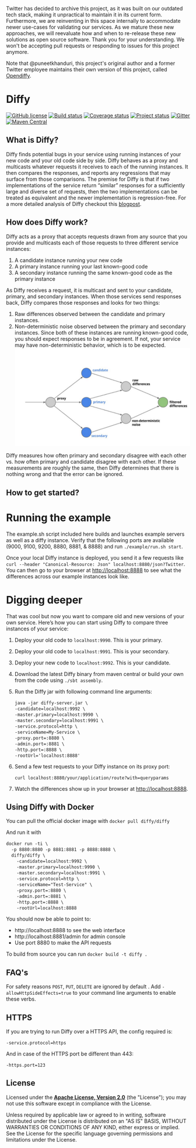 Twitter has decided to archive this project, as it was built on our outdated tech stack, making it unpractical to maintain it in its current form. Furthermore, we are reinventing in this space internally to accommodate newer use-cases for validating our services. As we mature these new approaches, we will reevaluate how and when to re-release these new solutions as open source software. Thank you for your understanding.
We won't be accepting pull requests or responding to issues for this project anymore.

Note that @puneetkhanduri, this project's original author and a former Twitter employee maintains their own version of this project, called [Opendiffy](https://github.com/opendiffy/diffy).


# Diffy

[![GitHub license](https://img.shields.io/badge/License-Apache%202.0-blue.svg)](LICENSE)
[![Build status](https://img.shields.io/travis/twitter/diffy/master.svg)](https://travis-ci.org/twitter/diffy)
[![Coverage status](https://img.shields.io/codecov/c/github/twitter/diffy/master.svg)](https://codecov.io/github/twitter/diffy)
[![Project status](https://img.shields.io/badge/status-active-brightgreen.svg)](#status)
[![Gitter](https://img.shields.io/badge/gitter-join%20chat-green.svg)](https://gitter.im/twitter/diffy)
[![Maven Central](https://img.shields.io/maven-central/v/com.twitter/diffy_2.11.svg)](https://maven-badges.herokuapp.com/maven-central/com.twitter/diffy_2.11)


## What is Diffy?

Diffy finds potential bugs in your service using running instances of your new code and your old
code side by side. Diffy behaves as a proxy and multicasts whatever requests it receives to each of
the running instances. It then compares the responses, and reports any regressions that may surface
from those comparisons. The premise for Diffy is that if two implementations of the service return
“similar” responses for a sufficiently large and diverse set of requests, then the two
implementations can be treated as equivalent and the newer implementation is regression-free.
For a more detailed analysis of Diffy checkout this [blogpost](https://blog.twitter.com/engineering/en_us/a/2015/diffy-testing-services-without-writing-tests.html).

## How does Diffy work?

Diffy acts as a proxy that accepts requests drawn from any source that you provide and multicasts
each of those requests to three different service instances:

1. A candidate instance running your new code
2. A primary instance running your last known-good code
3. A secondary instance running the same known-good code as the primary instance

As Diffy receives a request, it is multicast and sent to your candidate, primary, and secondary
instances. When those services send responses back, Diffy compares those responses and looks for two
things:

1. Raw differences observed between the candidate and primary instances.
2. Non-deterministic noise observed between the primary and secondary instances. Since both of these
   instances are running known-good code, you should expect responses to be in agreement. If not,
   your service may have non-deterministic behavior, which is to be expected.
![Diffy Topology](/images/diffy_topology.png)

Diffy measures how often primary and secondary disagree with each other vs. how often primary and
candidate disagree with each other. If these measurements are roughly the same, then Diffy
determines that there is nothing wrong and that the error can be ignored.

## How to get started?
# Running the example
The example.sh script included here builds and launches example servers as well as a diffy instance. Verify
that the following ports are available (9000, 9100, 9200, 8880, 8881, & 8888) and run `./example/run.sh start`.

Once your local Diffy instance is deployed, you send it a few requests
like `curl --header "Canonical-Resource: Json" localhost:8880/json?Twitter`. You can then go to your browser at
[http://localhost:8888](http://localhost:8888) to see what the differences across our example instances look like.

# Digging deeper
That was cool but now you want to compare old and new versions of your own service. Here’s how you can
start using Diffy to compare three instances of your service:

1. Deploy your old code to `localhost:9990`. This is your primary.
2. Deploy your old code to `localhost:9991`. This is your secondary.
3. Deploy your new code to `localhost:9992`. This is your candidate.
4. Download the latest Diffy binary from maven central or build your own from the code using `./sbt assembly`.
5. Run the Diffy jar with following command line arguments:

    ```
    java -jar diffy-server.jar \
    -candidate=localhost:9992 \
    -master.primary=localhost:9990 \
    -master.secondary=localhost:9991 \
    -service.protocol=http \
    -serviceName=My-Service \
    -proxy.port=:8880 \
    -admin.port=:8881 \
    -http.port=:8888 \
    -rootUrl='localhost:8888'
    ```

6. Send a few test requests to your Diffy instance on its proxy port:

    ```
    curl localhost:8880/your/application/route?with=queryparams
    ```

7. Watch the differences show up in your browser at [http://localhost:8888](http://localhost:8888).

## Using Diffy with Docker

You can pull the official docker image with `docker pull diffy/diffy`

And run it with
```
docker run -ti \
  -p 8880:8880 -p 8881:8881 -p 8888:8888 \
  diffy/diffy \
    -candidate=localhost:9992 \
    -master.primary=localhost:9990 \
    -master.secondary=localhost:9991 \
    -service.protocol=http \
    -serviceName="Test-Service" \
    -proxy.port=:8880 \
    -admin.port=:8881 \
    -http.port=:8888 \
    -rootUrl=localhost:8888
```

You should now be able to point to:
 - http://localhost:8888 to see the web interface
 - http://localhost:8881/admin for admin console
 - Use port 8880 to make the API requests

To build from source you can run `docker build -t diffy .`

## FAQ's
   For safety reasons `POST`, `PUT`, ` DELETE ` are ignored by default . Add ` -allowHttpSideEffects=true ` to your command line arguments to enable these verbs.

## HTTPS
If you are trying to run Diffy over a HTTPS API, the config required is:

    -service.protocol=https

And in case of the HTTPS port be different than 443:

    -https.port=123

## License

Licensed under the **[Apache License, Version 2.0](http://www.apache.org/licenses/LICENSE-2.0)** (the "License");
you may not use this software except in compliance with the License.

Unless required by applicable law or agreed to in writing, software
distributed under the License is distributed on an "AS IS" BASIS,
WITHOUT WARRANTIES OR CONDITIONS OF ANY KIND, either express or implied.
See the License for the specific language governing permissions and
limitations under the License.
